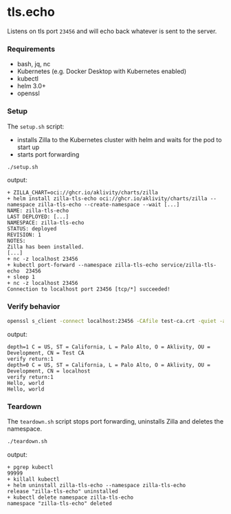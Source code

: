 # tls.echo

Listens on tls port `23456` and will echo back whatever is sent to the server.

### Requirements

- bash, jq, nc
- Kubernetes (e.g. Docker Desktop with Kubernetes enabled)
- kubectl
- helm 3.0+
- openssl

### Setup

The `setup.sh` script:

- installs Zilla to the Kubernetes cluster with helm and waits for the pod to start up
- starts port forwarding

```bash
./setup.sh
```

output:

```text
+ ZILLA_CHART=oci://ghcr.io/aklivity/charts/zilla
+ helm install zilla-tls-echo oci://ghcr.io/aklivity/charts/zilla --namespace zilla-tls-echo --create-namespace --wait [...]
NAME: zilla-tls-echo
LAST DEPLOYED: [...]
NAMESPACE: zilla-tls-echo
STATUS: deployed
REVISION: 1
NOTES:
Zilla has been installed.
[...]
+ nc -z localhost 23456
+ kubectl port-forward --namespace zilla-tls-echo service/zilla-tls-echo  23456
+ sleep 1
+ nc -z localhost 23456
Connection to localhost port 23456 [tcp/*] succeeded!
```

### Verify behavior

```bash
openssl s_client -connect localhost:23456 -CAfile test-ca.crt -quiet -alpn echo
```

output:

```text
depth=1 C = US, ST = California, L = Palo Alto, O = Aklivity, OU = Development, CN = Test CA
verify return:1
depth=0 C = US, ST = California, L = Palo Alto, O = Aklivity, OU = Development, CN = localhost
verify return:1
Hello, world
Hello, world
```

### Teardown

The `teardown.sh` script stops port forwarding, uninstalls Zilla and deletes the namespace.

```bash
./teardown.sh
```

output:

```text
+ pgrep kubectl
99999
+ killall kubectl
+ helm uninstall zilla-tls-echo --namespace zilla-tls-echo
release "zilla-tls-echo" uninstalled
+ kubectl delete namespace zilla-tls-echo
namespace "zilla-tls-echo" deleted
```

